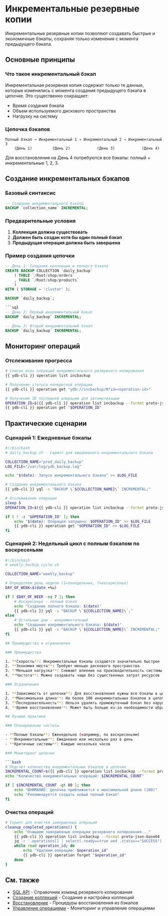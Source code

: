# Инкрементальные резервные копии

Инкрементальные резервные копии позволяют создавать быстрые и экономичные бэкапы, сохраняя только изменения с момента предыдущего бэкапа.

## Основные принципы

### Что такое инкрементальный бэкап

Инкрементальная резервная копия содержит только те данные, которые изменились с момента создания предыдущего бэкапа в цепочке. Это существенно сокращает:

- Время создания бэкапа
- Объем используемого дискового пространства
- Нагрузку на систему

### Цепочка бэкапов

```
Полный бэкап → Инкрементальный 1 → Инкрементальный 2 → Инкрементальный 3
    (День 1)         (День 2)            (День 3)            (День 4)
```

Для восстановления на День 4 потребуются все бэкапы: полный + инкрементальные 1, 2, 3.

## Создание инкрементальных бэкапов

### Базовый синтаксис

```sql
-- Создание инкрементального бэкапа
BACKUP `collection_name` INCREMENTAL;
```

### Предварительные условия

1. **Коллекция должна существовать**
2. **Должен быть создан хотя бы один полный бэкап**
3. **Предыдущая операция должна быть завершена**

### Пример создания цепочки

```sql
-- День 1: Создание коллекции и полного бэкапа
CREATE BACKUP COLLECTION `daily_backup`
    ( TABLE `/Root/shop/orders`
    , TABLE `/Root/shop/products`
    )
WITH ( STORAGE = 'cluster' );

BACKUP `daily_backup`;

```sql
-- День 2: Первый инкрементальный бэкап
BACKUP `daily_backup` INCREMENTAL;
```

```sql
-- День 3: Второй инкрементальный бэкап
BACKUP `daily_backup` INCREMENTAL;
```

## Мониторинг операций

### Отслеживание прогресса

```bash
# Список всех операций инкрементального резервного копирования
{{ ydb-cli }} operation list incbackup
```

```bash
# Получение статуса конкретной операции
{{ ydb-cli }} operation get "ydb://incbackup/N?id=<operation-id>"
```

```bash
# Получение ID последней операции для автоматизации
OPERATION_ID=$({{ ydb-cli }} operation list incbackup --format proto-json-base64 | jq -r '.operations[0].id')
{{ ydb-cli }} operation get "$OPERATION_ID"
```

## Практические сценарии

### Сценарий 1: Ежедневные бэкапы

```bash
#!/bin/bash
# daily_backup.sh - Скрипт для ежедневного инкрементального бэкапа

COLLECTION_NAME="prod_daily_backup"
LOG_FILE="/var/log/ydb_backup.log"

echo "$(date): Запуск инкрементального бэкапа" >> $LOG_FILE

# Создание инкрементального бэкапа
{{ ydb-cli }} yql -s "BACKUP \`${COLLECTION_NAME}\` INCREMENTAL;"

# Отслеживание операции
sleep 5
OPERATION_ID=$({{ ydb-cli }} operation list incbackup --format proto-json-base64 | jq -r '.operations[0].id')

if [ ! -z "$OPERATION_ID" ]; then
    echo "$(date): Операция запущена: $OPERATION_ID" >> $LOG_FILE
    {{ ydb-cli }} operation get "$OPERATION_ID" >> $LOG_FILE
fi
```

### Сценарий 2: Недельный цикл с полным бэкапом по воскресеньям

```bash
#!/bin/bash
# weekly_backup_cycle.sh

COLLECTION_NAME="weekly_backup"

# Определяем день недели (1=понедельник, 7=воскресенье)
DAY_OF_WEEK=$(date +%u)

if [ $DAY_OF_WEEK -eq 7 ]; then
    # Воскресенье - полный бэкап
    echo "Создание полного бэкапа: $(date)"
    {{ ydb-cli }} yql -s "BACKUP \`${COLLECTION_NAME}\`;"
else
    # Остальные дни - инкрементальный
    echo "Создание инкрементального бэкапа: $(date)"
    {{ ydb-cli }} yql -s "BACKUP \`${COLLECTION_NAME}\` INCREMENTAL;"
fi

## Преимущества и ограничения

### Преимущества

1. **Скорость**: Инкрементальные бэкапы создаются значительно быстрее
2. **Экономия места**: Требуют меньше дискового пространства
3. **Меньшая нагрузка**: Снижают влияние на производительность системы
4. **Частота**: Можно создавать чаще без существенных затрат ресурсов

### Ограничения

1. **Зависимость от цепочки**: Для восстановления нужны все бэкапы в цепочке
2. **Максимальная длина**: Не более 100 инкрементальных бэкапов в цепочке
3. **Последовательность**: Нельзя удалить промежуточный бэкап без нарушения целостности
4. **Время восстановления**: Может быть больше из-за необходимости обработки цепочки

## Лучшие практики

### Планирование частоты

- **Полные бэкапы**: Еженедельно (например, по воскресеньям)
- **Инкрементальные**: Ежедневно или несколько раз в день
- **Критичные системы**: Каждые несколько часов

### Мониторинг цепочки

```bash
# Подсчет количества инкрементальных бэкапов в цепочке
INCREMENTAL_COUNT=$({{ ydb-cli }} operation list incbackup --format proto-json-base64 | jq '.operations | length')
echo "Количество инкрементальных операций: $INCREMENTAL_COUNT"

if [ $INCREMENTAL_COUNT -gt 80 ]; then
    echo "ВНИМАНИЕ: Цепочка приближается к максимальной длине (100)"
    echo "Рекомендуется создать новый полный бэкап"
fi
```

### Очистка операций

```bash
# Скрипт для очистки завершенных операций
cleanup_completed_operations() {
    echo "Очищаем завершенные операции резервного копирования..."
    {{ ydb-cli }} operation list incbackup --format proto-json-base64 | \
    jq -r '.operations[] | select(.ready==true and .status=="SUCCESS") | .id' | \
    while read operation_id; do
        echo "Удаляем операцию: $operation_id"
        {{ ydb-cli }} operation forget "$operation_id"
    done
}
```

## См. также

- [SQL API](sql-api.md) - Справочник команд резервного копирования
- [Создание коллекций](create-collection.md) - Создание и настройка коллекций
- [Восстановление](restore-from-collection.md) - Процедуры восстановления из бэкапов
- [Управление операциями](manage-collections.md) - Мониторинг и управление операциями
